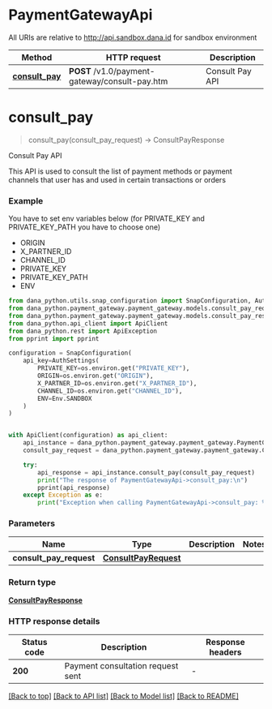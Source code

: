 # PaymentGatewayApi

All URIs are relative to http://api.sandbox.dana.id for sandbox environment

Method | HTTP request | Description
------------- | ------------- | -------------
[**consult_pay**](PaymentGatewayApi.md#consult_pay) | **POST** /v1.0/payment-gateway/consult-pay.htm | Consult Pay API


# **consult_pay**
> consult_pay(consult_pay_request) -> ConsultPayResponse 

Consult Pay API

This API is used to consult the list of payment methods or payment channels that user has and used in certain transactions or orders

### Example
You have to set env variables below (for PRIVATE_KEY and PRIVATE_KEY_PATH you have to choose one)
* ORIGIN
* X_PARTNER_ID
* CHANNEL_ID
* PRIVATE_KEY
* PRIVATE_KEY_PATH
* ENV

```python
from dana_python.utils.snap_configuration import SnapConfiguration, AuthSettings, Env
from dana_python.payment_gateway.payment_gateway.models.consult_pay_request import ConsultPayRequest
from dana_python.payment_gateway.payment_gateway.models.consult_pay_response import ConsultPayResponse
from dana_python.api_client import ApiClient
from dana_python.rest import ApiException
from pprint import pprint

configuration = SnapConfiguration(
    api_key=AuthSettings(
        PRIVATE_KEY=os.environ.get("PRIVATE_KEY"),
        ORIGIN=os.environ.get("ORIGIN"),
        X_PARTNER_ID=os.environ.get("X_PARTNER_ID"),
        CHANNEL_ID=os.environ.get("CHANNEL_ID"),
        ENV=Env.SANDBOX
    )
)


with ApiClient(configuration) as api_client:
    api_instance = dana_python.payment_gateway.payment_gateway.PaymentGatewayApi(api_client)
    consult_pay_request = dana_python.payment_gateway.payment_gateway.ConsultPayRequest()

    try:
        api_response = api_instance.consult_pay(consult_pay_request)
        print("The response of PaymentGatewayApi->consult_pay:\n")
        pprint(api_response)
    except Exception as e:
        print("Exception when calling PaymentGatewayApi->consult_pay: %s\n" % e)
```



### Parameters


Name | Type | Description  | Notes
------------- | ------------- | ------------- | -------------
 **consult_pay_request** | [**ConsultPayRequest**](ConsultPayRequest.md)|  | 

### Return type

[**ConsultPayResponse**](ConsultPayResponse.md)

### HTTP response details

| Status code | Description | Response headers |
|-------------|-------------|------------------|
**200** | Payment consultation request sent |  -  |

[[Back to top]](#) [[Back to API list]](../README.md#documentation-for-api-endpoints) [[Back to Model list]](../README.md#documentation-for-models) [[Back to README]](../README.md)

